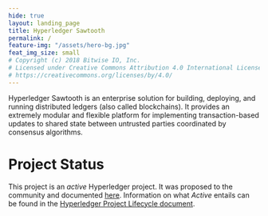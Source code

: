 ```yaml
---
hide: true
layout: landing_page
title: Hyperledger Sawtooth
permalink: /
feature-img: "/assets/hero-bg.jpg"
feat_img_size: small
# Copyright (c) 2018 Bitwise IO, Inc.
# Licensed under Creative Commons Attribution 4.0 International License
# https://creativecommons.org/licenses/by/4.0/
---
```


Hyperledger Sawtooth is an enterprise solution for building, deploying, and
running distributed ledgers (also called blockchains). It provides an extremely
modular and flexible platform for implementing transaction-based updates to
shared state between untrusted parties coordinated by consensus algorithms.

# Project Status

This project is an *active* Hyperledger project. It was proposed to the
community and documented
[here](https://docs.google.com/document/d/1j7YcGLJH6LkzvWdOYFIt2kpkVlLEmILErXL6t-Ky2zU).
Information on what *Active* entails can be found in the
[Hyperledger Project Lifecycle document](https://wiki.hyperledger.org/display/HYP/Project+Lifecycle).
